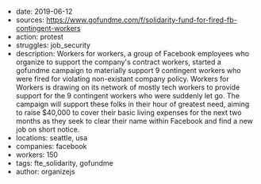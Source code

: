 - date: 2019-06-12
- sources: https://www.gofundme.com/f/solidarity-fund-for-fired-fb-contingent-workers
- action: protest
- struggles: job_security
- description: Workers for workers, a group of Facebook employees who organize to support the company's contract workers, started a gofundme campaign to materially support 9 contingent workers who were fired for violating non-existant company policy. Workers for Workers is drawing on its network of mostly tech workers to provide support for the 9 contingent workers who were suddenly let go. The campaign will support these folks in their hour of greatest need, aiming to raise $40,000 to cover their basic living expenses for the next two months as they seek to clear their name within Facebook and find a new job on short notice. 
- locations: seattle, usa
- companies: facebook
- workers: 150
- tags: fte_solidarity, gofundme
- author: organizejs
